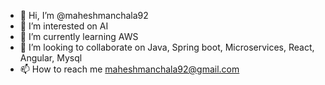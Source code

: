 - 👋 Hi, I’m @maheshmanchala92
- 👀 I’m interested on AI
- 🌱 I’m currently learning AWS
- 💞️ I’m looking to collaborate on Java, Spring boot, Microservices, React, Angular, Mysql
- 📫 How to reach me maheshmanchala92@gmail.com

<!---
maheshmanchala92/maheshmanchala92 is a ✨ special ✨ repository because its `README.md` (this file) appears on your GitHub profile.
You can click the Preview link to take a look at your changes.
--->

